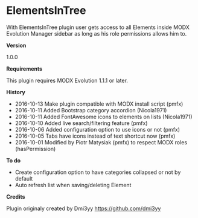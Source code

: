 # ElementsInTree

With ElementsInTree plugin user gets access to all Elements inside MODX Evolution Manager sidebar as long as his role permissions allows him to.

**Version**

1.0.0

**Requirements**

This plugin requires MODX Evolution 1.1.1 or later.

**History**

- 2016-10-13 Make plugin compatible with MODX install script (pmfx)
- 2016-10-11 Added Bootstrap category accordion (Nicola1971)
- 2016-10-11 Added FontAwesome icons to elements on lists (Nicola1971)
- 2016-10-10 Added live search/filtering feature (pmfx)
- 2016-10-06 Added configuration option to use icons or not (pmfx)
- 2016-10-05 Tabs have icons instead of text shortcut now (pmfx)
- 2016-10-01 Modified by Piotr Matysiak (pmfx) to respect MODX roles (hasPermission)

**To do**

- Create configuration option to have categories collapsed or not by default
- Auto refresh list when saving/deleting Element

**Credits**

Plugin originaly created by Dmi3yy https://github.com/dmi3yy